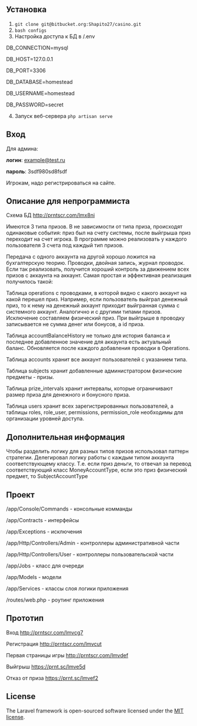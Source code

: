 ## Установка
1. `git clone git@bitbucket.org:Shapito27/casino.git`
2. `bash configs`
3. Настройка доступа к БД в /.env

DB_CONNECTION=mysql

DB_HOST=127.0.0.1

DB_PORT=3306

DB_DATABASE=homestead

DB_USERNAME=homestead

DB_PASSWORD=secret

4. Запуск веб-сервера `php artisan serve`

## Вход
Для админа:

**логин**:  example@test.ru

**пароль**: 3sdf980sd8fsdf

Игрокам, надо регистрироваться на сайте.
## Описание для непрограммиста

Схема БД http://prntscr.com/lmx8ni

Имеются 3 типа призов. В не зависимости от типа приза, происходят одинаковые события: приз был на счету системы, после выйгрыша приз переходит на счет игрока. В программе можно реализовать у каждого пользователя 3 счета под каждый тип призов.

Передача с одного аккаунта на другой хорошо ложится на бухгалтерскую теорию. Проводки, двойная запись, журнал проводок. Если так реализовать, получится хороший контроль за движением всех призов с аккаунта на аккаунт. Самая простая и эффективная реализация получилось такой:

Таблица operations с проводками, в которой видно с какого аккаунт на какой перешел приз. Например, если пользователь выйграл денежный приз, то к нему на денежный аккаунт приходит выйгранная сумма с системного аккаунт. Аналогично и с другими типами призов. Исключение составляем физический приз. При выйгрыше в проводку записывается не сумма денег или бонусов, а id приза.

Таблицa accountBalanceHistory не только для история баланса и последнее добавленное значение для аккаунта есть актуальный баланс. Обновляется после каждого добавления проводки в Operations.

Таблицa accounts хранит все аккаунт пользователей с указанием типа.

Таблицa subjects хранит добавленные администратором физические предметы - призы.

Таблицa prize_intervals хранит интервалы, которые ограничивают размер приза для денежного и бонусного приза.

Таблица users хранит всех зарегистрированных пользователей, а таблицы roles, role_user, permissions, permission_role необходимы для организации уровней доступа.

## Дополнительная информация

Чтобы разделить логику для разных типов призов использовал паттерн стратегии. 
Делегировал логику работы с каждым типом аккаунта соответствующему классу. Т.е. если приз деньги, то отвечал за перевод соответствующий класс MoneyAccountType, если это приз физический предмет, то SubjectAccountType

## Проект
/app/Console/Commands  - консольные комманды

/app/Contracts  - интерфейсы

/app/Exceptions  - исключения

/app/Http/Controllers/Admin  - контроллеры административной части

/app/Http/Controllers/User  - контроллеры пользовательской части

/app/Jobs  - класс  для очереди

/app/Models  - модели

/app/Services  - классы слоя логики приложения

/routes/web.php  - роутинг приложения

## Прототип
Вход http://prntscr.com/lmvcg7

Регистрация http://prntscr.com/lmvcut

Первая страницы игры http://prntscr.com/lmvdef

Выйгрыш https://prnt.sc/lmve5d

Отказ от приза https://prnt.sc/lmvef2

## License

The Laravel framework is open-sourced software licensed under the [MIT license](https://opensource.org/licenses/MIT).
